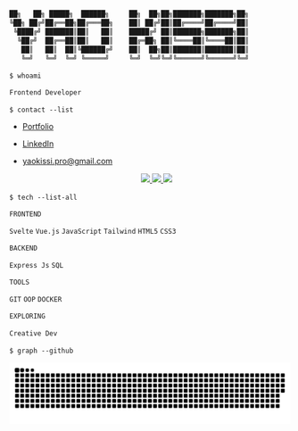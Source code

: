 ```

██╗   ██╗ █████╗  ██████╗     ██╗  ██╗██╗███████╗███████╗██╗
╚██╗ ██╔╝██╔══██╗██╔═══██╗    ██║ ██╔╝██║██╔════╝██╔════╝██║
 ╚████╔╝ ███████║██║   ██║    █████╔╝ ██║███████╗███████╗██║
  ╚██╔╝  ██╔══██║██║   ██║    ██╔═██╗ ██║╚════██║╚════██║██║
   ██║   ██║  ██║╚██████╔╝    ██║  ██╗██║███████║███████║██║
   ╚═╝   ╚═╝  ╚═╝ ╚═════╝     ╚═╝  ╚═╝╚═╝╚══════╝╚══════╝╚═╝

```                                                                                                                                                                  
                                                                                                                                                       
`$ whoami`
```
Frontend Developer
```

`$ contact --list`

- [Portfolio](https://yaodev.me)
- [LinkedIn](https://www.linkedin.com/in/yao-kissi/)
- [yaokissi.pro@gmail.com](mailto:yaokissi.pro@gmail.com)

  <div align="center"> 
  <a href="mailto:yaokissi.pro@gmail.com">
    <img src="https://img.shields.io/badge/Contact me-FF0000?style=for-the-badge&logo=gmail&logoColor=white" />
  </a>
 
  <a href="https://www.linkedin.com/in/yao-kissi/" target="_blank">
    <img src="https://img.shields.io/badge/LinkedIn-0077B5?style=for-the-badge&logo=linkedin&logoColor=white" target="_blank" />
  </a>
  

  <a href="https://ydev-eight.vercel.app/" target="_blank">
     <img src="https://img.shields.io/badge/Portfolio-0C00BF?style=for-the-badge&logo=sveltdotjs&logoColor=white" target="_blank" />
  </a>
</div>

`$ tech --list-all`

```
FRONTEND  
```  
`Svelte` `Vue.js` `JavaScript` `Tailwind` `HTML5` `CSS3`

```
BACKEND   
```
`Express Js` `SQL` 

```
TOOLS
```    
`GIT` `OOP` `DOCKER`

```
EXPLORING
```
`Creative Dev`

`$ graph --github`

<div>
 <img src = "assets/github-user-contribution.svg">
</div>


 



